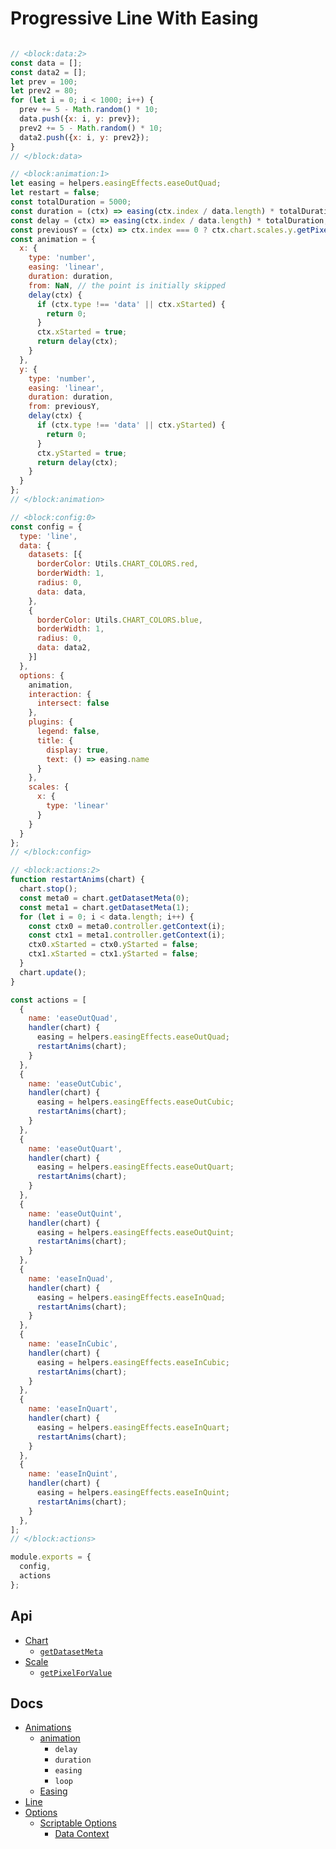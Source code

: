 # Progressive Line With Easing

```js chart-editor

// <block:data:2>
const data = [];
const data2 = [];
let prev = 100;
let prev2 = 80;
for (let i = 0; i < 1000; i++) {
  prev += 5 - Math.random() * 10;
  data.push({x: i, y: prev});
  prev2 += 5 - Math.random() * 10;
  data2.push({x: i, y: prev2});
}
// </block:data>

// <block:animation:1>
let easing = helpers.easingEffects.easeOutQuad;
let restart = false;
const totalDuration = 5000;
const duration = (ctx) => easing(ctx.index / data.length) * totalDuration / data.length;
const delay = (ctx) => easing(ctx.index / data.length) * totalDuration;
const previousY = (ctx) => ctx.index === 0 ? ctx.chart.scales.y.getPixelForValue(100) : ctx.chart.getDatasetMeta(ctx.datasetIndex).data[ctx.index - 1].getProps(['y'], true).y;
const animation = {
  x: {
    type: 'number',
    easing: 'linear',
    duration: duration,
    from: NaN, // the point is initially skipped
    delay(ctx) {
      if (ctx.type !== 'data' || ctx.xStarted) {
        return 0;
      }
      ctx.xStarted = true;
      return delay(ctx);
    }
  },
  y: {
    type: 'number',
    easing: 'linear',
    duration: duration,
    from: previousY,
    delay(ctx) {
      if (ctx.type !== 'data' || ctx.yStarted) {
        return 0;
      }
      ctx.yStarted = true;
      return delay(ctx);
    }
  }
};
// </block:animation>

// <block:config:0>
const config = {
  type: 'line',
  data: {
    datasets: [{
      borderColor: Utils.CHART_COLORS.red,
      borderWidth: 1,
      radius: 0,
      data: data,
    },
    {
      borderColor: Utils.CHART_COLORS.blue,
      borderWidth: 1,
      radius: 0,
      data: data2,
    }]
  },
  options: {
    animation,
    interaction: {
      intersect: false
    },
    plugins: {
      legend: false,
      title: {
        display: true,
        text: () => easing.name
      }
    },
    scales: {
      x: {
        type: 'linear'
      }
    }
  }
};
// </block:config>

// <block:actions:2>
function restartAnims(chart) {
  chart.stop();
  const meta0 = chart.getDatasetMeta(0);
  const meta1 = chart.getDatasetMeta(1);
  for (let i = 0; i < data.length; i++) {
    const ctx0 = meta0.controller.getContext(i);
    const ctx1 = meta1.controller.getContext(i);
    ctx0.xStarted = ctx0.yStarted = false;
    ctx1.xStarted = ctx1.yStarted = false;
  }
  chart.update();
}

const actions = [
  {
    name: 'easeOutQuad',
    handler(chart) {
      easing = helpers.easingEffects.easeOutQuad;
      restartAnims(chart);
    }
  },
  {
    name: 'easeOutCubic',
    handler(chart) {
      easing = helpers.easingEffects.easeOutCubic;
      restartAnims(chart);
    }
  },
  {
    name: 'easeOutQuart',
    handler(chart) {
      easing = helpers.easingEffects.easeOutQuart;
      restartAnims(chart);
    }
  },
  {
    name: 'easeOutQuint',
    handler(chart) {
      easing = helpers.easingEffects.easeOutQuint;
      restartAnims(chart);
    }
  },
  {
    name: 'easeInQuad',
    handler(chart) {
      easing = helpers.easingEffects.easeInQuad;
      restartAnims(chart);
    }
  },
  {
    name: 'easeInCubic',
    handler(chart) {
      easing = helpers.easingEffects.easeInCubic;
      restartAnims(chart);
    }
  },
  {
    name: 'easeInQuart',
    handler(chart) {
      easing = helpers.easingEffects.easeInQuart;
      restartAnims(chart);
    }
  },
  {
    name: 'easeInQuint',
    handler(chart) {
      easing = helpers.easingEffects.easeInQuint;
      restartAnims(chart);
    }
  },
];
// </block:actions>

module.exports = {
  config,
  actions
};

```
## Api 
* [Chart](../../api/classes/Chart.md)
  * [`getDatasetMeta`](../../api/classes/Chart.md#getdatasetmeta)
* [Scale](../../api/classes/Scale.html)
  * [`getPixelForValue`](../../api/classes/Scale.html#getpixelforvalue)
## Docs
* [Animations](../../configuration/animations.html)
  * [animation](../../configuration/animations.html#animation)
    * `delay`
    * `duration`
    * `easing`
    * `loop`
  * [Easing](../../configuration/animations.html#easing)
* [Line](../../charts/line.html)
* [Options](../../general/options.html)
  * [Scriptable Options](../../general/options.html#scriptable-options)
    * [Data Context](../../general/options.html#data)

